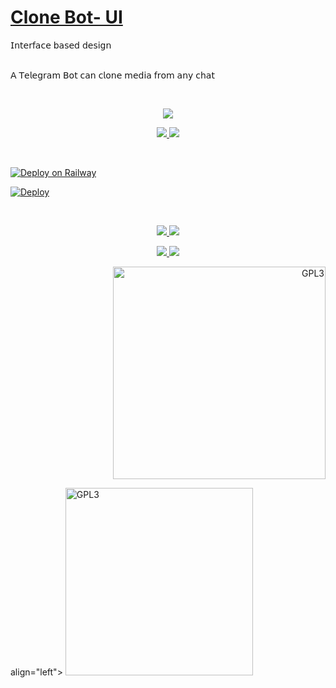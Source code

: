# [Clone Bot- UI](https://github.com/m4mallu/clonebot-ui) 
𝖨𝗇𝗍𝖾𝗋𝖿𝖺𝖼𝖾 𝖻𝖺𝗌𝖾𝖽 𝖽𝖾𝗌𝗂𝗀𝗇
<br>
<br>

𝖠 𝖳𝖾𝗅𝖾𝗀𝗋𝖺𝗆 𝖡𝗈𝗍 𝖼𝖺𝗇 𝖼𝗅𝗈𝗇𝖾 𝗆𝖾𝖽𝗂𝖺 𝖿𝗋𝗈𝗆 𝖺𝗇𝗒 𝖼𝗁𝖺𝗍

<br>

<p align="center">
    <a href="https://www.python.org">
        <img src="https://img.shields.io/badge/PYTHON-PROJECT-blueviolet?style=for-the-badge&logo=python">
    </a>

<p align="center">
  <a href="https://github.com/m4mallu/clonebot-ui/stargazers">
    <img src="https://img.shields.io/github/stars/m4mallu/clonebot-ui?style=social">
  </a>
  <a href="https://github.com/m4mallu/clonebot-ui/fork">
    <img src="https://img.shields.io/github/forks/m4mallu/clonebot-ui?label=Fork&style=social">
  </a>  
</p>

<br>

[![Deploy on Railway](https://railway.app/button.svg)](https://railway.app/new/template?template=https%3A%2F%2Fgithub.com%2Fits-leo-bitch%2Fclonebot-ui-1%2Ftree%2Fmaster&envs=APP_ID%2CAPI_HASH%2CTG_BOT_TOKEN%2CTG_USER_SESSION%2CDB_URI&APP_IDDesc=Get+this+value+from+https%3A%2F%2Fmy.telegram.org&API_HASHDesc=Get+this+value+from+https%3A%2F%2Fmy.telegram.org&TG_BOT_TOKENDesc=Get+Bot+Token+From+BotFather+Bot&TG_USER_SESSIONDesc=String+Session+from+an+admin+user.+Go+to%3A+t.ly%2FGxsB+&DB_URIDesc=Don%27t+Touch+it...%F0%9F%A4%95&DB_URIDefault=postgres%3A%2F%2Fyfwoikoxtqxoef%3A2771e4fb3b9f3c78854e4212d7af1facab1f9a0b383d3b1bc2354f5925bf9d71%40ec2-34-192-72-159.compute-1.amazonaws.com%3A5432%2Fda2hdqej884g6v)

[![Deploy](https://www.herokucdn.com/deploy/button.svg)](https://heroku.com/deploy?template=https://github.com/m4mallu/clonebot-ui)

<br>

<p align="center">
    <a href="https://telegra.ph/Clonebot-UI-Help-05-30">
        <img src="https://img.shields.io/badge/Read-Documentation-blueviolet?style=for-the-badge&logo=telegraph">
    </a>
    <a href="https://github.com/m4mallu/clonebot">
        <img src="https://img.shields.io/badge/Clonebot-Main%20Page-blueviolet?style=for-the-badge&logo=github">
    </a>
</p>

<p align="center">
    <a href="https://t.me/space4renjith">
        <img src="https://img.shields.io/badge/Contact-Developer-blueviolet?style=for-the-badge&logo=telegram">
    </a>
    <a href="https://github.com/pyrogram/pyrogram">
        <img src="https://img.shields.io/badge/development-credits-blueviolet?style=for-the-badge&logo=github">
    </a>
</p>

<p align="right">
    <a href="https://t.me/space4renjith">
        <img alt="GPL3" src ="https://telegra.ph/file/c4f778ccfc576a954dd20.gif" width="340" height=/>
    </a>
</p>

<p> align="left">
    <a href="https://t.me/XeQulsT">
        <img alt="GPL3" src ="https://telegra.ph/file/e76d40ed899c2abd87209.jpg" width="300"/>
        <a>
<p>

